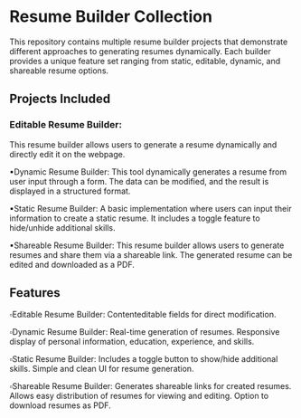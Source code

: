 # Resume Builder Collection
This repository contains multiple resume builder projects that demonstrate different approaches to generating resumes dynamically. Each builder provides a unique feature set ranging from static, editable, dynamic, and shareable resume options.

 ## Projects Included
### Editable Resume Builder:
This resume builder allows users to generate a resume dynamically and directly edit it on the webpage. 

▪Dynamic Resume Builder:
This tool dynamically generates a resume from user input through a form. The data can be modified, and the result is displayed in a structured format.

▪Static Resume Builder:
A basic implementation where users can input their information to create a static resume. It includes a toggle feature to hide/unhide additional skills.

▪Shareable Resume Builder:
This resume builder allows users to generate resumes and share them via a shareable link. The generated resume can be edited and downloaded as a PDF.

## Features
▫Editable Resume Builder:
Contenteditable fields for direct modification.

▫Dynamic Resume Builder:
Real-time generation of resumes.
Responsive display of personal information, education, experience, and skills.

▫Static Resume Builder:
Includes a toggle button to show/hide additional skills.
Simple and clean UI for resume generation.

▫Shareable Resume Builder:
Generates shareable links for created resumes.
Allows easy distribution of resumes for viewing and editing.
Option to download resumes as PDF.
